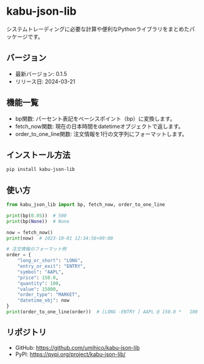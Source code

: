 # kabu-json-lib

システムトレーディングに必要な計算や便利なPythonライブラリをまとめたパッケージです。

## バージョン
- 最新バージョン: 0.1.5
- リリース日: 2024-03-21

## 機能一覧
- bp関数: パーセント表記をベーシスポイント（bp）に変換します。
- fetch_now関数: 現在の日本時間をdatetimeオブジェクトで返します。
- order_to_one_line関数: 注文情報を1行の文字列にフォーマットします。

## インストール方法
```bash
pip install kabu-json-lib
```

## 使い方
```python
from kabu_json_lib import bp, fetch_now, order_to_one_line

print(bp(0.05))  # 500
print(bp(None))  # None

now = fetch_now()
print(now)  # 2023-10-01 12:34:56+09:00

# 注文情報のフォーマット例
order = {
    "long_or_short": "LONG",
    "entry_or_exit": "ENTRY",
    "symbol": "AAPL",
    "price": 150.0,
    "quantity": 100,
    "value": 15000,
    "order_type": "MARKET",
    "datetime_obj": now
}
print(order_to_one_line(order))  # [LONG -ENTRY ] AAPL @ 150.0 *   100 (¥    15000) [MARKET] 2024-03-21 12:34:56
```

## リポジトリ
- GitHub: https://github.com/umihico/kabu-json-lib
- PyPI: https://pypi.org/project/kabu-json-lib/
